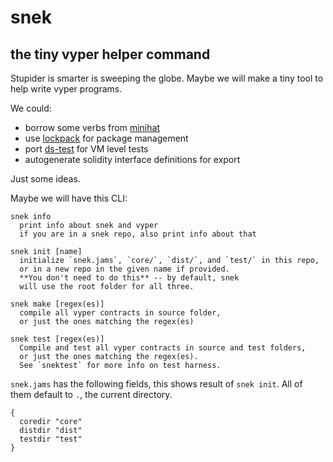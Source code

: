 # snek
## the tiny vyper helper command

Stupider is smarter is sweeping the globe.
Maybe we will make a tiny tool to help write vyper programs.

We could:
- borrow some verbs from [minihat](https://github.com/nmushegian/minihat)
- use [lockpack](https://github.com/dapphub/lockpack) for package management
- port [ds-test](https://github.com/dapphub/ds-test) for VM level tests
- autogenerate solidity interface definitions for export

Just some ideas.

Maybe we will have this CLI:

```
snek info
  print info about snek and vyper
  if you are in a snek repo, also print info about that

snek init [name]
  initialize `snek.jams`, `core/`, `dist/`, and `test/` in this repo,
  or in a new repo in the given name if provided.
  **You don't need to do this** -- by default, snek
  will use the root folder for all three.

snek make [regex(es)]
  compile all vyper contracts in source folder,
  or just the ones matching the regex(es)

snek test [regex(es)]
  Compile and test all vyper contracts in source and test folders,
  or just the ones matching the regex(es).
  See `snektest` for more info on test harness.
```

`snek.jams` has the following fields, this shows result of `snek init`.
All of them default to `.`, the current directory.

```
{
  coredir "core"
  distdir "dist"
  testdir "test"
}
```
